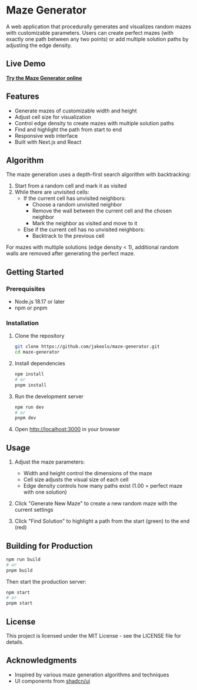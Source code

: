 # Maze Generator

A web application that procedurally generates and visualizes random mazes with customizable parameters. Users can create perfect mazes (with exactly one path between any two points) or add multiple solution paths by adjusting the edge density.

## Live Demo

**[Try the Maze Generator online](https://jakeolo.github.io/maze-generator/)**

## Features

- Generate mazes of customizable width and height
- Adjust cell size for visualization
- Control edge density to create mazes with multiple solution paths
- Find and highlight the path from start to end
- Responsive web interface
- Built with Next.js and React

## Algorithm

The maze generation uses a depth-first search algorithm with backtracking:

1. Start from a random cell and mark it as visited
2. While there are unvisited cells:
   - If the current cell has unvisited neighbors:
     - Choose a random unvisited neighbor
     - Remove the wall between the current cell and the chosen neighbor
     - Mark the neighbor as visited and move to it
   - Else if the current cell has no unvisited neighbors:
     - Backtrack to the previous cell

For mazes with multiple solutions (edge density < 1), additional random walls are removed after generating the perfect maze.

## Getting Started

### Prerequisites

- Node.js 18.17 or later
- npm or pnpm

### Installation

1. Clone the repository
   ```bash
   git clone https://github.com/jakeolo/maze-generator.git
   cd maze-generator
   ```

2. Install dependencies
   ```bash
   npm install
   # or
   pnpm install
   ```

3. Run the development server
   ```bash
   npm run dev
   # or
   pnpm dev
   ```

4. Open [http://localhost:3000](http://localhost:3000) in your browser

## Usage

1. Adjust the maze parameters:
   - Width and height control the dimensions of the maze
   - Cell size adjusts the visual size of each cell
   - Edge density controls how many paths exist (1.00 = perfect maze with one solution)

2. Click "Generate New Maze" to create a new random maze with the current settings

3. Click "Find Solution" to highlight a path from the start (green) to the end (red)

## Building for Production

```bash
npm run build
# or
pnpm build
```

Then start the production server:

```bash
npm start
# or
pnpm start
```

## License

This project is licensed under the MIT License - see the LICENSE file for details.

## Acknowledgments

- Inspired by various maze generation algorithms and techniques
- UI components from [shadcn/ui](https://ui.shadcn.com/) 